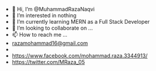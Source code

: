 - 👋 Hi, I’m @MuhammadRazaNaqvi
- 👀 I’m interested in nothing
- 🌱 I’m currently learning MERN as a Full Stack Developer
- 💞️ I’m looking to collaborate on ...
- 📫 How to reach me ...
- razamohammad16@gmail.com
-
- https://www.facebook.com/mohammad.raza.3344913/
- https://twitter.com/MRaza_05

<!---
MuhammadRazaNaqvi/MuhammadRazaNaqvi is a ✨ special ✨ repository because its `README.md` (this file) appears on your GitHub profile.
You can click the Preview link to take a look at your changes.
--->
